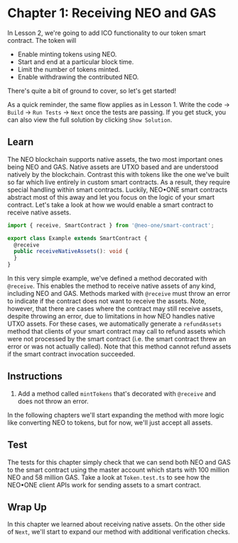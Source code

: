 # Chapter 1: Receiving NEO and GAS

In Lesson 2, we're going to add ICO functionality to our token smart contract. The token will

 - Enable minting tokens using NEO.
 - Start and end at a particular block time.
 - Limit the number of tokens minted.
 - Enable withdrawing the contributed NEO.

There's quite a bit of ground to cover, so let's get started!

As a quick reminder, the same flow applies as in Lesson 1. Write the code -> `Build` -> `Run Tests` -> `Next` once the tests are passing. If you get stuck, you can also view the full solution by clicking `Show Solution`.

## Learn

The NEO blockchain supports native assets, the two most important ones being NEO and GAS. Native assets are UTXO based and are understood natively by the blockchain. Contrast this with tokens like the one we've built so far which live entirely in custom smart contracts. As a result, they require special handling within smart contracts. Luckily, NEO•ONE smart contracts abstract most of this away and let you focus on the logic of your smart contract. Let's take a look at how we would enable a smart contract to receive native assets.

```typescript
import { receive, SmartContract } from '@neo-one/smart-contract';

export class Example extends SmartContract {
  @receive
  public receiveNativeAssets(): void {
  }
}
```

In this very simple example, we've defined a method decorated with `@receive`. This enables the method to receive native assets of any kind, including NEO and GAS. Methods marked with `@receive` must throw an error to indicate if the contract does not want to receive the assets. Note, however, that there are cases where the contract may still receive assets, despite throwing an error, due to limitations in how NEO handles native UTXO assets. For these cases, we automatically generate a `refundAssets` method that clients of your smart contract may call to refund assets which were not processed by the smart contract (i.e. the smart contract threw an error or was not actually called). Note that this method cannot refund assets if the smart contract invocation succeeded.

## Instructions

  1. Add a method called `mintTokens` that's decorated with `@receive` and does not throw an error.

In the following chapters we'll start expanding the method with more logic like converting NEO to tokens, but for now, we'll just accept all assets.

## Test

The tests for this chapter simply check that we can send both NEO and GAS to the smart contract using the master account which starts with 100 million NEO and 58 million GAS. Take a look at `Token.test.ts` to see how the NEO•ONE client APIs work for sending assets to a smart contract.

## Wrap Up

In this chapter we learned about receiving native assets. On the other side of `Next`, we'll start to expand our method with additional verification checks.

